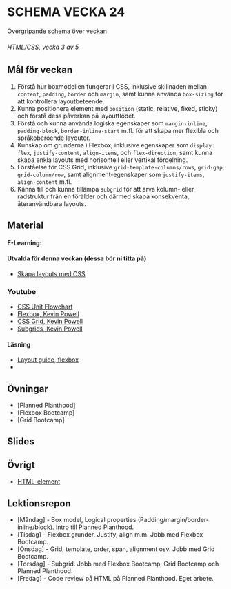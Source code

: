 # SCHEMA VECKA 24
Övergripande schema över veckan

###### HTML/CSS, vecka 3 av 5

## Mål för veckan
1. Förstå hur boxmodellen fungerar i CSS, inklusive skillnaden mellan `content`, `padding`, `border` och `margin`, samt kunna använda `box-sizing` för att kontrollera layoutbeteende.  
2. Kunna positionera element med `position` (static, relative, fixed, sticky) och förstå dess påverkan på layoutflödet.  
3. Förstå och kunna använda logiska egenskaper som `margin-inline`, `padding-block`, `border-inline-start` m.fl. för att skapa mer flexibla och språkoberoende layouter.  
4. Kunskap om grunderna i Flexbox, inklusive egenskaper som `display: flex`, `justify-content`, `align-items`, och `flex-direction`, samt kunna skapa enkla layouts med horisontell eller vertikal fördelning.  
5. Förståelse för CSS Grid, inklusive `grid-template-columns/rows`, `grid-gap`, `grid-column/row`, samt alignment-egenskaper som `justify-items`, `align-content` m.fl.  
6. Känna till och kunna tillämpa `subgrid` för att ärva kolumn- eller radstruktur från en förälder och därmed skapa konsekventa, återanvändbara layouts.


## Material
#### E-Learning:

#### Utvalda för denna veckan (dessa bör ni titta på)
* [Skapa layouts med CSS](https://app.pluralsight.com/ilx/video-courses/clips/06125ef3-cc36-4490-a93d-e7147305a13b)

### Youtube
* [CSS Unit Flowchart](https://www.youtube.com/watch?v=Utc_uhvTluk)
* [Flexbox, Kevin Powell](https://www.youtube.com/watch?v=u044iM9xsWU)
* [CSS Grid, Kevin Powell](https://www.youtube.com/watch?v=rg7Fvvl3taU)
* [Subgrids, Kevin Powell](https://www.youtube.com/watch?v=IIQa9f0REtM)

#### Läsning
* [Layout guide, flexbox](https://css-tricks.com/snippets/css/a-guide-to-flexbox/)
* 

## Övningar
* [Planned Planthood]
* [Flexbox Bootcamp]
* [Grid Bootcamp]

## Slides

## Övrigt
* [HTML-element](https://github.com/Lexicon-frontend-2025/html-cheatsheet)

## Lektionsrepon
* [Måndag] - Box model, Logical properties (Padding/margin/border-inline/block). Intro till Planned Planthood. 
* [Tisdag] - Flexbox grunder. Justify, align m.m. Jobb med Flexbox Bootcamp.
* [Onsdag] - Grid, template, order, span, alignment osv. Jobb med Grid Bootcamp.
* [Torsdag] - Subgrid. Jobb med Flexbox Bootcamp, Grid Bootcamp och Planned Planthood.
* [Fredag] - Code review på HTML på Planned Planthood. Eget arbete.
